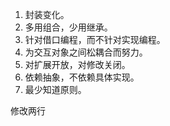 1. 封装变化。
2. 多用组合，少用继承。
3. 针对借口编程，而不针对实现编程。
4. 为交互对象之间松耦合而努力。
5. 对扩展开放，对修改关闭。
6. 依赖抽象，不依赖具体实现。
7. 最少知道原则。

修改两行